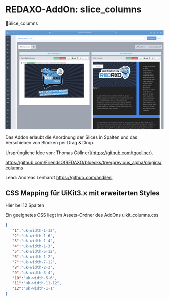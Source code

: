 # REDAXO-AddOn: slice_columns
🐣Slice_columns 

![Screenshot](https://github.com/FriendsOfREDAXO/slice_columns/blob/assets/screenshot.png)

Das Addon erlaubt die Anordnung der Slices in Spalten und das Verschieben von Blöcken per Drag & Drop. 

Ursprüngliche Idee von: Thomas Göllner](https://github.com/tgoellner). 

https://github.com/FriendsOfREDAXO/bloecks/tree/previous_alpha/plugins/columns

Lead: Andreas Lenhardt https://github.com/andileni

## CSS Mapping für UiKit3.x mit erweiterten Styles

Hier bei 12 Spalten

Ein geeignetes CSS liegt im Assets-Ordner des AddOns uikit_columns.css

```json
{
   "1":"uk-width-1-12",
   "2":"uk-width-1-6",
   "3":"uk-width-1-4",
   "4":"uk-width-1-3",
   "5":"uk-width-5-12",
   "6":"uk-width-1-2",
   "7":"uk-width-7-12",
   "8":"uk-width-2-3",
   "9":"uk-width-3-4",
   "10":"uk-width-5-6",
   "11":"uk-width-11-12",
   "12":"uk-width-1-1"
}
```
